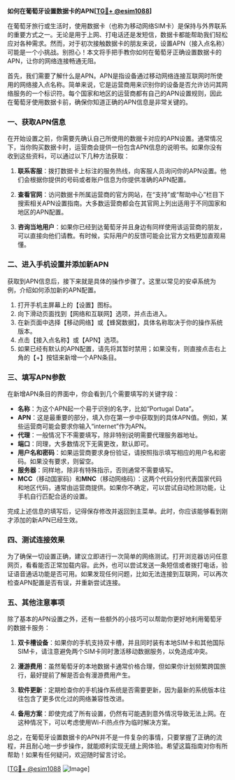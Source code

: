 **如何在葡萄牙设置数据卡的APN[[TG💪+ @esim1088](https://t.me/s/esim1088)]**

在葡萄牙旅行或生活时，使用数据卡（也称为移动网络SIM卡）是保持与外界联系的重要方式之一。无论是用于上网、打电话还是发短信，数据卡都能帮助我们轻松应对各种需求。然而，对于初次接触数据卡的朋友来说，设置APN（接入点名称）可能是一个小挑战。别担心！本文将手把手教你如何在葡萄牙正确设置数据卡的APN，让你的网络连接畅通无阻。

首先，我们需要了解什么是APN。APN是指设备通过移动网络连接互联网时所使用的网络接入点名称。简单来说，它是运营商用来识别你的设备是否允许访问其网络服务的一个标识符。每个国家和地区的运营商都有自己的APN设置规则，因此在葡萄牙使用数据卡前，确保你知道正确的APN信息是非常关键的。

### 一、获取APN信息

在开始设置之前，你需要先确认自己所使用的数据卡对应的APN设置。通常情况下，当你购买数据卡时，运营商会提供一份包含APN信息的说明书。如果你没有收到这些资料，可以通过以下几种方法获取：

1. **联系客服**：拨打数据卡上标注的服务热线，向客服人员询问你的APN设置。他们会根据你提供的号码或者账户信息为你提供准确的APN配置。
   
2. **查看官网**：访问数据卡所属运营商的官方网站，在“支持”或“帮助中心”栏目下搜索相关APN设置指南。大多数运营商都会在其官网上列出适用于不同国家和地区的APN配置。

3. **咨询当地用户**：如果你已经到达葡萄牙并且身边有同样使用该运营商的朋友，可以直接向他们请教。有时候，实际用户的反馈可能会比官方文档更加直观易懂。

### 二、进入手机设置并添加新APN

获取到APN信息后，接下来就是具体的操作步骤了。这里以常见的安卓系统为例，介绍如何添加新的APN配置。

1. 打开手机主屏幕上的【设置】图标。
2. 向下滑动页面找到【网络和互联网】选项，并点击进入。
3. 在新页面中选择【移动网络】或【蜂窝数据】，具体名称取决于你的操作系统版本。
4. 点击【接入点名称】或【APN】选项。
5. 如果已经有默认的APN配置，请先将其暂时禁用；如果没有，则直接点击右上角的【+】按钮来新增一个APN条目。

### 三、填写APN参数

在新增APN条目的界面中，你会看到几个需要填写的关键字段：

- **名称**：为这个APN起一个易于识别的名字，比如“Portugal Data”。
- **APN**：这是最重要的部分，填入你在第一步中获取到的具体APN值。例如，某些运营商可能会要求你输入“internet”作为APN。
- **代理**：一般情况下不需要填写，除非特别说明需要代理服务器地址。
- **端口**：同理，大多数情况下无需更改，默认即可。
- **用户名和密码**：如果运营商要求身份验证，请按照指示填写相应的用户名和密码。如果没有要求，则留空。
- **服务器**：同样地，除非有特殊指示，否则通常不需要填写。
- **MCC**（移动国家码）和**MNC**（移动网络码）：这两个代码分别代表国家代码和地区代码，通常由运营商提供。如果你不确定，可以尝试自动检测功能，让手机自行匹配合适的设置。

完成上述信息的填写后，记得保存修改并返回到主菜单。此时，你应该能够看到刚才添加的新APN已经生效。

### 四、测试连接效果

为了确保一切设置正确，建议立即进行一次简单的网络测试。打开浏览器访问任意网页，看看能否正常加载内容。此外，也可以尝试发送一条短信或者拨打电话，验证语音通话功能是否可用。如果发现任何问题，比如无法连接到互联网，可以再次检查APN配置是否有误，并重新尝试连接。

### 五、其他注意事项

除了基本的APN设置之外，还有一些额外的小技巧可以帮助你更好地利用葡萄牙的数据卡服务：

1. **双卡槽设备**：如果你的手机支持双卡槽，并且同时装有本地SIM卡和其他国际SIM卡，请注意避免两个SIM卡同时激活移动数据服务，以免造成冲突。
   
2. **漫游费用**：虽然葡萄牙的本地数据卡通常价格合理，但如果你计划频繁跨国旅行，最好提前了解是否会有漫游费用产生。
   
3. **软件更新**：定期检查你的手机操作系统是否需要更新，因为最新的系统版本往往包含了更多优化过的网络兼容性改进。

4. **备用方案**：即使完成了所有设置，仍然有可能遇到意外情况导致无法上网。在这种情况下，可以考虑使用Wi-Fi热点作为临时解决方案。

总之，在葡萄牙设置数据卡的APN并不是一件复杂的事情，只要掌握了正确的流程，并且耐心地一步步操作，就能顺利实现无缝上网体验。希望这篇指南对你有所帮助！如果有任何疑问，欢迎随时留言讨论。

[[TG💪+ @esim1088](https://t.me/s/esim1088) ![Image](https://i.postimg.cc/4NQfJmqS/Snipaste-2025-05-13-00-14-12.png)]